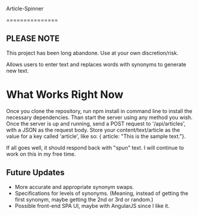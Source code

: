 Article-Spinner

===============
<h2>PLEASE NOTE</h2>
<p>
	This project has been long abandone. Use at your own discretion/risk.
</p>

Allows users to enter text and replaces words with synonyms to generate new text.

<h1>What Works Right Now</h1>
<p>
	Once you clone the repository, run npm install in command line to install the necessary dependencies. Than start the server using any method you wish. Once the server is up and running, send a POST request to '/api/articles', with a JSON as the request body. Store your content/text/article as the value for a key called 'article', like so: { article: "This is the sample text."}.
</p>
<p>
	If all goes well, it should respond back with "spun" text. I will continue to work on this in my free time.
</p>
<h2>Future Updates</h2>
<ul>
	<li>More accurate and appropriate synonym swaps.</li>
	<li>Specifications for levels of synonyms. (Meaning, instead of getting the first synonym, maybe getting the 2nd or 3rd or random.)</li>
	<li>Possible front-end SPA UI, maybe with AngularJS since I like it.</li>
</ul>
